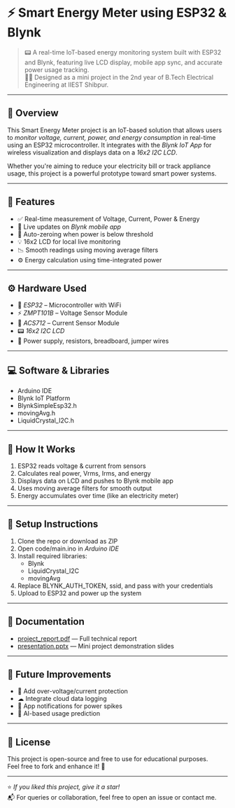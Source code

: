 # ⚡ Smart Energy Meter using ESP32 & Blynk

> 📟 A real-time IoT-based energy monitoring system built with ESP32 and Blynk, featuring live LCD display, mobile app sync, and accurate power usage tracking.  
> 👨‍💻 Designed as a mini project in the 2nd year of B.Tech Electrical Engineering at IIEST Shibpur.

---

## 📌 Overview

This Smart Energy Meter project is an IoT-based solution that allows users to *monitor voltage, current, power, and energy consumption* in real-time using an ESP32 microcontroller. It integrates with the *Blynk IoT App* for wireless visualization and displays data on a *16x2 I2C LCD*.

Whether you're aiming to reduce your electricity bill or track appliance usage, this project is a powerful prototype toward smart power systems.

---

## 🎯 Features

- ✅ Real-time measurement of Voltage, Current, Power & Energy
- 📲 Live updates on *Blynk mobile app*
- 🔌 Auto-zeroing when power is below threshold
- 💡 16x2 LCD for local live monitoring
- 📉 Smooth readings using moving average filters
- ⚙ Energy calculation using time-integrated power

---

## ⚙ Hardware Used

- 🧠 *ESP32* – Microcontroller with WiFi
- ⚡ *ZMPT101B* – Voltage Sensor Module
- 🔌 *ACS712* – Current Sensor Module
- 📟 *16x2 I2C LCD*
- 🔋 Power supply, resistors, breadboard, jumper wires

---

## 💻 Software & Libraries

- Arduino IDE
- Blynk IoT Platform
- BlynkSimpleEsp32.h
- movingAvg.h
- LiquidCrystal_I2C.h

---

## 🚀 How It Works

1. ESP32 reads voltage & current from sensors
2. Calculates real power, Vrms, Irms, and energy
3. Displays data on LCD and pushes to Blynk mobile app
4. Uses moving average filters for smooth output
5. Energy accumulates over time (like an electricity meter)

---

## 🔧 Setup Instructions

1. Clone the repo or download as ZIP
2. Open code/main.ino in *Arduino IDE*
3. Install required libraries:
    - Blynk
    - LiquidCrystal_I2C
    - movingAvg
4. Replace BLYNK_AUTH_TOKEN, ssid, and pass with your credentials
5. Upload to ESP32 and power up the system

---

## 📑 Documentation

- [project_report.pdf](./project_report.pdf) — Full technical report
- [presentation.pptx](./presentation.pptx) — Mini project demonstration slides

---

## 🏁 Future Improvements

- 🔋 Add over-voltage/current protection
- ☁ Integrate cloud data logging
- 📲 App notifications for power spikes
- 🧠 AI-based usage prediction

---

## 🧾 License

This project is open-source and free to use for educational purposes.  
Feel free to fork and enhance it! 🌱

---

⭐ *If you liked this project, give it a star!*  
📬 For queries or collaboration, feel free to open an issue or contact me.
